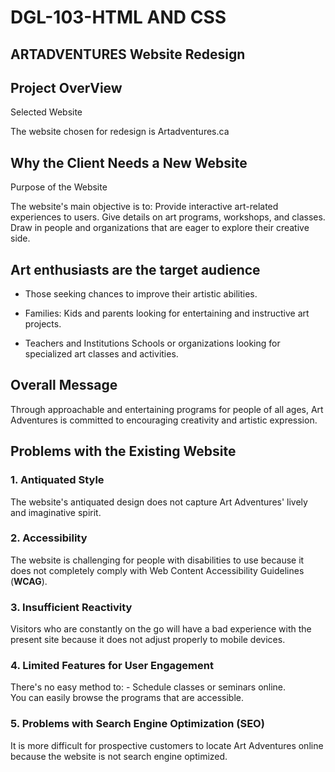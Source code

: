 # DGL-103-HTML AND CSS

ARTADVENTURES Website Redesign
------------------------------

Project OverView
----------------

Selected Website

The website chosen for redesign is Artadventures.ca

Why the Client Needs a New Website
----------------------------------

Purpose of the Website

   The website's main objective is to:
    Provide interactive art-related experiences to users.
    Give details on art programs, workshops, and classes.
    Draw in people and organizations that are eager to explore their creative side.

Art enthusiasts are the target audience
---------------------------------------
* Those seeking chances to improve their artistic abilities.

* Families: Kids and parents looking for entertaining and instructive art projects.

* Teachers and Institutions
   Schools or organizations looking for specialized art classes and activities.

Overall Message
---------------

Through approachable and entertaining programs for people of all ages, Art Adventures is committed to encouraging creativity and artistic expression.

## Problems with the Existing Website  

### 1. Antiquated Style  
The website's antiquated design does not capture Art Adventures' lively and imaginative spirit.

### 2. Accessibility
The website is challenging for people with disabilities to use because it does not completely comply with Web Content Accessibility Guidelines (**WCAG**).

### 3. Insufficient Reactivity  
Visitors who are constantly on the go will have a bad experience with the present site because it does not adjust properly to mobile devices.

### 4. Limited Features for User Engagement  
There's no easy method to: - Schedule classes or seminars online.  
You can easily browse the programs that are accessible.  

### 5. Problems with Search Engine Optimization (SEO)  
It is more difficult for prospective customers to locate Art Adventures online because the website is not search engine optimized.

  





















  
  

